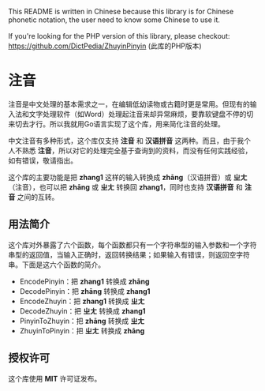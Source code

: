 This README is written in Chinese because this library is for Chinese phonetic notation, the user need to know some Chinese to use it.

If you're looking for the PHP version of this library, please checkout:　https://github.com/DictPedia/ZhuyinPinyin (此库的PHP版本)

# 注音

注音是中文处理的基本需求之一，在编辑低幼读物或古籍时更是常用。但现有的输入法和文字处理软件（如Word）处理起注音来却异常麻烦，要靠软键盘不停的切来切去才行。所以我就用Go语言实现了这个库，用来简化注音的处理。

中文注音有多种形式，这个库仅支持 **注音** 和 **汉语拼音** 这两种。而且，由于我个人不熟悉 **注音**，所以对它的处理完全基于查询到的资料，而没有任何实践经验，如有错误，敬请指出。

这个库的主要功能是把 **zhang1** 这样的输入转换成 **zhāng**（汉语拼音）或 **ㄓㄤ**（注音），也可以把 **zhāng** 或 **ㄓㄤ** 转换回 **zhang1**，同时也支持 **汉语拼音** 和 **注音** 之间的互转。

## 用法简介

这个库对外暴露了六个函数，每个函数都只有一个字符串型的输入参数和一个字符串型的返回值，当输入正确时，返回转换结果；如果输入有错误，则返回空字符串。下面是这六个函数的简介。

* EncodePinyin：把 **zhang1** 转换成 **zhāng**
* DecodePinyin：把 **zhāng** 转换成 **zhang1**
* EncodeZhuyin：把 **zhang1** 转换成 **ㄓㄤ**
* DecodeZhuyin：把 **ㄓㄤ** 转换成 **zhang1**
* PinyinToZhuyin：把 **zhāng** 转换成 **ㄓㄤ**
* ZhuyinToPinyin：把 **ㄓㄤ** 转换成 **zhāng**

## 授权许可

这个库使用 **MIT** 许可证发布。
